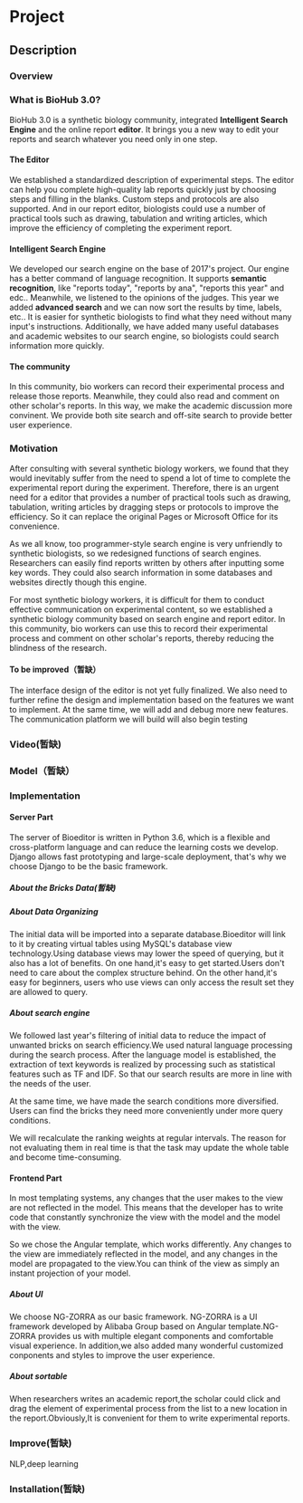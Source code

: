 # Project

## Description

### Overview

### What is BioHub 3.0?

BioHub 3.0 is a synthetic biology community, integrated **Intelligent Search Engine** and the online report **editor**. It brings you a new way to edit your reports and search whatever you need only in one step.

#### The Editor

We established a standardized description of experimental steps. The editor can help you complete high-quality lab reports quickly just by choosing steps and filling in the blanks. Custom steps and protocols are also supported. And in our report editor, biologists could use a number of practical tools such as drawing, tabulation and writing articles, which improve the efficiency of completing the experiment report.

#### Intelligent Search Engine

We developed our search engine on the base of 2017's project. Our engine has a better command of language recognition. It supports **semantic recognition**, like "reports today", "reports by ana", "reports this year" and edc.. Meanwhile, we listened to the opinions of the judges. This year we added **advanced search** and we can now sort the results by time, labels, etc.. It is easier for synthetic biologists to find what they need without many input's instructions. Additionally, we have added many useful databases and academic websites to our search engine, so biologists could search information more quickly.

#### The community

In this community, bio workers can record their experimental process and release those reports. Meanwhile, they could also read and comment on other scholar's reports. In this way, we make the academic discussion more convinent.  We provide both site search and off-site search to provide better user experience.

### Motivation

After consulting with several synthetic biology workers, we found that they would inevitably suffer from the need to spend a lot of time to complete the experimental report during the experiment. Therefore, there is an urgent need for a editor that provides a number of practical tools such as drawing, tabulation, writing articles by dragging steps or protocols to improve the efficiency. So it can replace the original Pages or Microsoft Office for its convenience.

As we all know, too programmer-style search engine is very unfriendly to synthetic biologists, so we redesigned functions of search engines. Researchers can easily find reports written by others after inputting some key words. They could also search information in some databases and websites directly though this engine.      

 For most synthetic biology workers, it is difficult for them to conduct effective communication on experimental content, so we established a synthetic biology community based on search engine and report editor. In this community, bio workers can use this to record their experimental process and comment on other scholar's reports, thereby reducing the blindness of the research.



#### To be improved（暂缺）

The interface design of the editor is not yet fully finalized. We also need to further refine the design and implementation based on the features we want to implement. At the same time, we will add and debug more new features. The communication platform we will build will also begin testing



### Video(暂缺)



### Model（暂缺）





### Implementation

#### Server Part

The server of Bioeditor is written in Python 3.6, which is a flexible and cross-platform language and can reduce the learning costs we develop. Django allows fast prototyping and large-scale deployment, that's why we choose Django to be the basic framework.

##### About the Bricks Data(暂缺)



##### About Data Organizing

The initial data will be imported into a separate database.Bioeditor will link to it by creating virtual tables using MySQL's database view technology.Using database views may lower the speed of querying, but it also has a lot of benefits. On one hand,it's easy to get started.Users don't need to care about the complex structure behind. On the other hand,it's easy for beginners, users who use views can only access the result set they are allowed to query. 

##### About search engine

We followed last year's filtering of initial data to reduce the impact of unwanted bricks on search efficiency.We used natural language processing during the search process. After the language model is established, the extraction of text keywords is realized by processing such as statistical features such as TF and IDF. So that our search results are more in line with the needs of the user.

At the same time, we have made the search conditions more diversified. Users can find the bricks they need more conveniently under more query conditions.

We will recalculate the ranking weights at regular intervals. The reason for not evaluating them in real time is that the task may update the whole table and become time-consuming. 

#### Frontend Part

In most templating systems, any changes that the user makes to the view are not reflected in the model. This means that the developer has to write code that constantly synchronize the view with the model and the model with the view.

So we chose the Angular template, which works differently. Any changes to the view are immediately reflected in the model, and any changes in the model are propagated to the view.You can think of the view as simply an instant projection of your model.

##### About UI

We choose NG-ZORRA as our basic framework. NG-ZORRA is a UI framework developed by Alibaba Group based on Angular template.NG-ZORRA provides us with multiple elegant components and comfortable visual experience. In addition,we also added many wonderful customized conponents and styles to improve the user experience.

##### About sortable

When researchers writes an academic report,the scholar could click and drag the element of experimental process from the list to a new location in the report.Obviously,It is convenient for them to write experimental reports.





### Improve(暂缺)

NLP,deep learning



### Installation(暂缺)
